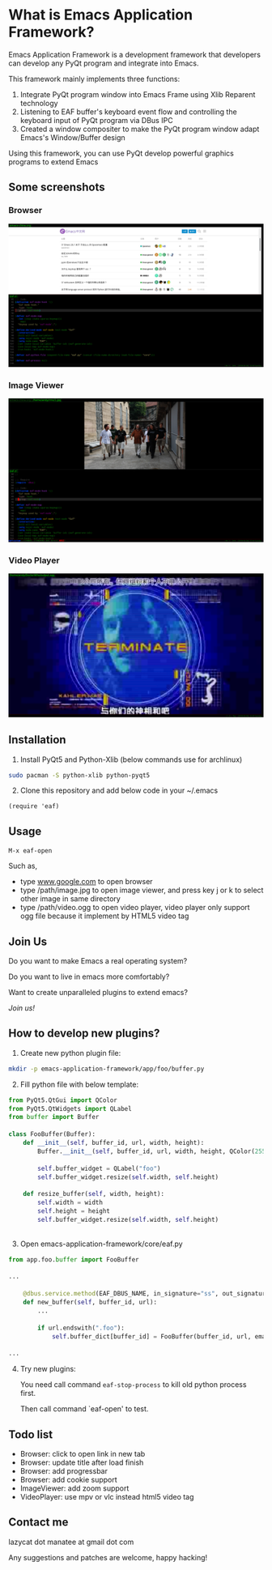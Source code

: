 # What is Emacs Application Framework?
Emacs Application Framework is a development framework that developers can develop any PyQt program and integrate into Emacs.

This framework mainly implements three functions:
1. Integrate PyQt program window into Emacs Frame using Xlib Reparent technology
2. Listening to EAF buffer's keyboard event flow and controlling the keyboard input of PyQt program via DBus IPC
3. Created a window compositer to make the PyQt program window adapt Emacs's Window/Buffer design

Using this framework, you can use PyQt develop powerful graphics programs to extend Emacs

## Some screenshots

### Browser
![img](./screenshot/browser.png)

### Image Viewer
![img](./screenshot/image_viewer.png)

### Video Player
![img](./screenshot/video_player.png)

## Installation

1. Install PyQt5 and Python-Xlib (below commands use for archlinux)
```Bash
sudo pacman -S python-xlib python-pyqt5
```

2. Clone this repository and add below code in your ~/.emacs
```Elisp
(require 'eaf)
```

## Usage

```
M-x eaf-open
```

Such as,
* type www.google.com to open browser
* type /path/image.jpg to open image viewer, and press key j or k to select other image in same directory
* type /path/video.ogg to open video player, video player only support ogg file because it implement by HTML5 video tag

## Join Us
Do you want to make Emacs a real operating system?

Do you want to live in emacs more comfortably?

Want to create unparalleled plugins to extend emacs?

*Join us!*

## How to develop new plugins?

1. Create new python plugin file:
```Bash
mkdir -p emacs-application-framework/app/foo/buffer.py
```

2. Fill python file with below template:
```Python
from PyQt5.QtGui import QColor
from PyQt5.QtWidgets import QLabel
from buffer import Buffer

class FooBuffer(Buffer):
    def __init__(self, buffer_id, url, width, height):
        Buffer.__init__(self, buffer_id, url, width, height, QColor(255, 255, 255, 255))
        
        self.buffer_widget = QLabel("foo")
        self.buffer_widget.resize(self.width, self.height)
        
    def resize_buffer(self, width, height):
        self.width = width
        self.height = height
        self.buffer_widget.resize(self.width, self.height)
        
```

3. Open emacs-application-framework/core/eaf.py

```Python
from app.foo.buffer import FooBuffer

...

    @dbus.service.method(EAF_DBUS_NAME, in_signature="ss", out_signature="s")
    def new_buffer(self, buffer_id, url):
        ...

        if url.endswith(".foo"):
            self.buffer_dict[buffer_id] = FooBuffer(buffer_id, url, emacs_width, emacs_height)

...
```

4. Try new plugins:

    You need call command `eaf-stop-process` to kill old python process first.
    
    Then call command `eaf-open' to test.

## Todo list
* Browser: click to open link in new tab 
* Browser: update title after load finish
* Browser: add progressbar
* Browser: add cookie support
* ImageViewer: add zoom support
* VideoPlayer: use mpv or vlc instead html5 video tag

## Contact me

lazycat dot manatee at gmail dot com

Any suggestions and patches are welcome, happy hacking!
